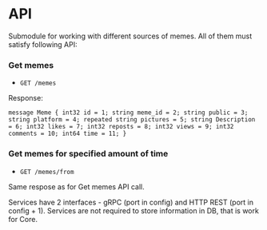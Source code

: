 # API

Submodule for working with different sources of memes. All of them must satisfy following API:

### Get memes
* `GET /memes`

Response:

`message Meme {
  int32 id = 1;
  string meme_id = 2;
  string public = 3;
  string platform = 4;
  repeated string pictures = 5;
  string Description = 6;
  int32 likes = 7;
  int32 reposts = 8;
  int32 views = 9;
  int32 comments = 10;
  int64 time = 11;
}`

### Get memes for specified amount of time

* `GET /memes/from`

Same respose as for Get memes API call.


Services have 2 interfaces - gRPC (port in config) and HTTP REST (port in config + 1).
Services are not required to store information in DB, that is work for Core.
